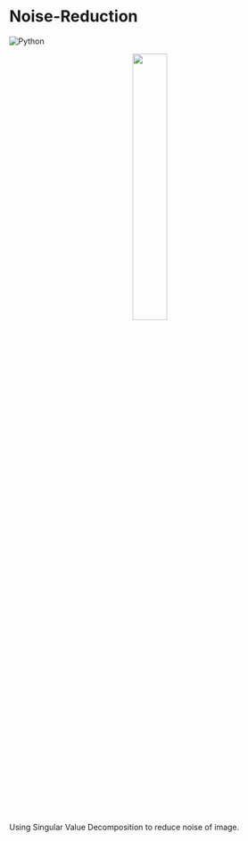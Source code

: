 # Noise-Reduction

![Python](https://img.shields.io/badge/python-3670A0?style=for-the-badge&logo=python&logoColor=ffdd54)


<p align="center">
    <img 
    src="https://user-images.githubusercontent.com/31289283/158378620-58ce31e0-1622-4f1a-89ff-2c0218a4696a.jpeg" 
    height=35% 
    width=35%
    >
</p>

Using Singular Value Decomposition to reduce noise of image.
